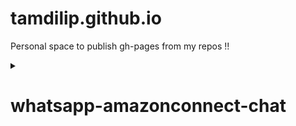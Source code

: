 
# tamdilip.github.io
Personal space to publish gh-pages from my repos !! 

<details><summary><h1>whatsapp-amazonconnect-chat</h1></summary>
<p>

> Node JS server for transferring real-time messages between WhatsApp and Amazon Connect Chat using Twilio's WhatsApp Business API Sandbox via Server-Side Websocket Clients.
> 
>This proof-of-concept is an integration between WhatsApp and Amazon Connect Chat in realtime to leverage customer support by live agents without any BOT Madness 🤪 .

>[![Read about setup and installation](https://img.shields.io/badge/gh%20page-Setup%20and%20Installation-blue?style=flat-square&logo=git&logoColor=violet)](https://tamdilip.github.io/whatsapp-amazonconnect-chat/)
</p>
</details>
